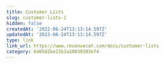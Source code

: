 ```yaml
---
title: Customer Lists
slug: customer-lists-1
hidden: false
createdAt: '2022-06-24T13:13:14.597Z'
updatedAt: '2022-06-24T13:13:14.597Z'
type: link
link_url: https://www.revenuecat.com/docs/customer-lists
category: 646582be23b3a10039383ef4
---
```

